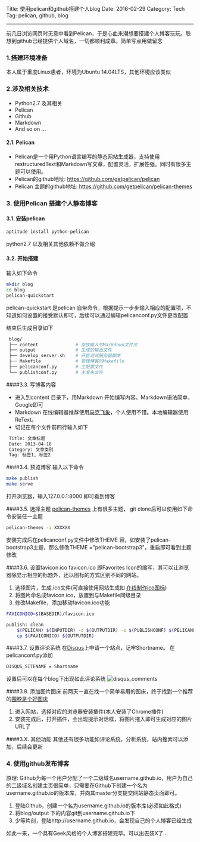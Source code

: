 Title: 使用pelican和github搭建个人blog
Date: 2016-02-29
Category: Tech
Tag: pelican, github, blog

-------
前几日浏览网页时无意中看到Pelican，于是心血来潮想要搭建个人博客玩玩。联想到github已经提供个人域名，一切都顺利成章。简单写点用做留念
### 1.搭建环境准备
本人属于重度Linux患者，环境为Ubuntu 14.04LTS，其他环境应该类似
### 2.涉及相关技术
- Python2.7 及其相关
- Pelican
- Github
- Markdown
- And so on ...
#### 2.1. Pelican
- Pelican是一个用Python语言编写的静态网站生成器，支持使用restructuredText和Markdown写文章，配置灵活，扩展性强。同时有很多主题可以使用。
- Pelican的github地址:  https://github.com/getpelican/pelican
- Pelican 主题的github地址:  https://github.com/getpelican/pelican-themes

### 3. 使用Pelican 搭建个人静态博客
#### 3.1. 安装pelican
``` bash
aptitude install python-pelican
```
python2.7 以及相关其他依赖不做介绍
#### 3.2. 开始搭建
输入如下命令
``` bash
mkdir blog
cd blog
pelican-quickstart
```
pelican-quickstart 是pelican 自带命令，根据提示一步步输入相应的配置项，不知道如何设置的接受默认即可，后续可以通过编辑pelicanconf.py文件更改配置

结束后生成目录如下
```bash
 blog/
 ├── content              # 存放输入的Markdown文件夹
 ├── output               # 生成的输出文件
 ├── develop_server.sh    # 开启测试服务器脚本
 ├── Makefile             # 管理博客的Makefile
 ├── pelicanconf.py       # 主配置文件
 └── publishconf.py       # 主发布文件
```

####3.3. 写博客内容
 - 进入到content 目录下，用Markdown 开始编写内容。Markdown语法简单，Google即可
 - Markdown 在线编辑器推荐使用[马克飞象](https://maxiang.io/)，个人使用不错。本地编辑器使用ReText。
 - 切记在每个文件前四行输入如下
```bash
 Title: 文章标题
 Date: 2013-04-18
 Category: 文章类别
 Tag: 标签1, 标签2
```
####3.4. 预览博客
输入以下命令
``` bash
make publish
make serve
```
打开浏览器，输入127.0.0.1:8000 即可看到博客

####3.5. 选择主题
[pelican-themes](https://github.com/getpelican/pelican-themes) 上有很多主题， git clone后可以使用如下命令安装任一主题
```bash
pelican-themes -i XXXXXX
```
安装完成后在pelicanconf.py文件中修改THEME 容，如安装了pelican-bootstrap3主题，那么修改THEME ="pelican-bootstrap3"，重启即可看到主题修改

####3.6. 设置favicon.ico
favicon.ico 即Favorites Icon的缩写，其可以让浏览器除显示相应的标题外，还以图标的方式区别不同的网站。  

 1.  选择图片，生成.ico文件(可直接使用网站生成如 [在线制作ico图标](http://www.bitbug.net/))
 2.  将图片命名成favicon.ico，放置到与Makefile同级目录
 3.  修改Makefile，添加移动favicon.ico功能
```bash
FAVICONICO=$(BASEDIR)/favicon.ico

publish: clean                                                                                                                                                                                           
    $(PELICAN) $(INPUTDIR) -o $(OUTPUTDIR) -s $(PUBLISHCONF) $(PELICANOPTS)
    cp $(FAVICONICO) $(OUTPUTDIR)
```

####3.7. 设置评论系统
在[Disqus](https://disqus.com/admin/signup)上申请一个站点，记牢Shortname。 在pelicanconf.py添加
```bash
DISQUS_SITENAME = Shortname
```
设置后可以在每个blog下出现如此评论系统
![disqus_comments](http://ww3.sinaimg.cn/large/73e6e6e1gw1f1rj38tgbnj20po08yq3s.jpg)

####3.8. 添加图片图床
前两天一直在找一个简单易用的图床，终于找到一个推荐的[围脖是个好图床](https://weibotuchuang.sinaapp.com/)

1. 进入网站，选择对应的浏览器安装插件(本人安装了Chrome插件)
2. 安装完成后，打开插件，会出现提示对话框，将图片拖入即可生成对应的图片URL了

####3.X. 其他功能
其他还有很多功能如评论系统，分析系统，站内搜索可以添加，后续会更新

### 4. 使用github发布博客
原理: Github为每一个用户分配了一个二级域名username.github.io，用户为自己的二级域名创建主页很简单，只需要在Github下创建一个名为username.github.io的版本库，并向其master分支提交网站静态页面即可。

1. 登陆Github，创建一个名为username.github.io的版本库(必须如此格式)
2. 将blog/output 下的内容git到username.github.io下
3. 少等片刻，登陆http://username.github.io，会发现自己的个人博客已经生成

如此一来，一个具有Geek风格的个人博客搭建完毕。可以出去装X了...

